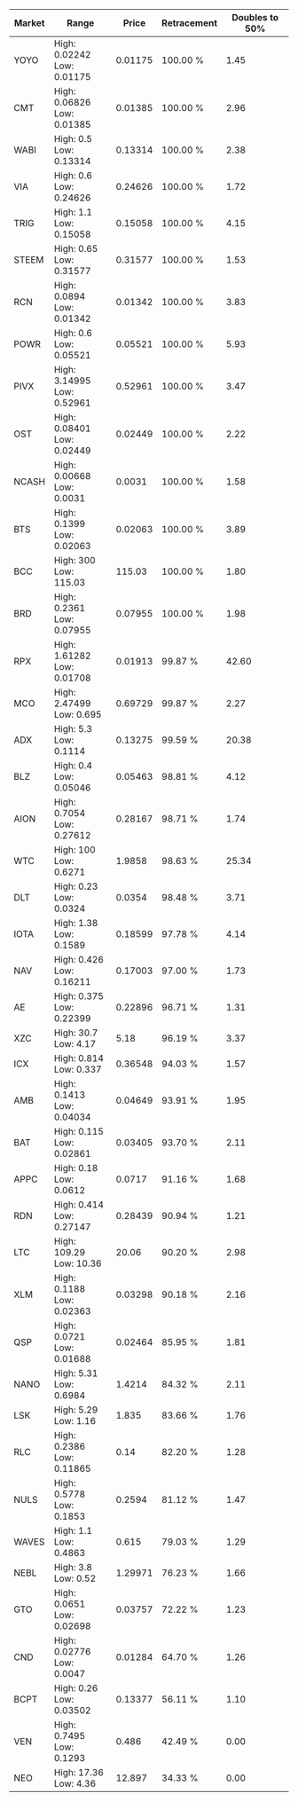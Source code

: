 | Market | Range | Price| Retracement | Doubles to 50% |
| --- | --- | --- | --- | --- |
| YOYO | High: 0.02242<br />Low: 0.01175 | 0.01175 | 100.00 % | 1.45 |
| CMT | High: 0.06826<br />Low: 0.01385 | 0.01385 | 100.00 % | 2.96 |
| WABI | High: 0.5<br />Low: 0.13314 | 0.13314 | 100.00 % | 2.38 |
| VIA | High: 0.6<br />Low: 0.24626 | 0.24626 | 100.00 % | 1.72 |
| TRIG | High: 1.1<br />Low: 0.15058 | 0.15058 | 100.00 % | 4.15 |
| STEEM | High: 0.65<br />Low: 0.31577 | 0.31577 | 100.00 % | 1.53 |
| RCN | High: 0.0894<br />Low: 0.01342 | 0.01342 | 100.00 % | 3.83 |
| POWR | High: 0.6<br />Low: 0.05521 | 0.05521 | 100.00 % | 5.93 |
| PIVX | High: 3.14995<br />Low: 0.52961 | 0.52961 | 100.00 % | 3.47 |
| OST | High: 0.08401<br />Low: 0.02449 | 0.02449 | 100.00 % | 2.22 |
| NCASH | High: 0.00668<br />Low: 0.0031 | 0.0031 | 100.00 % | 1.58 |
| BTS | High: 0.1399<br />Low: 0.02063 | 0.02063 | 100.00 % | 3.89 |
| BCC | High: 300<br />Low: 115.03 | 115.03 | 100.00 % | 1.80 |
| BRD | High: 0.2361<br />Low: 0.07955 | 0.07955 | 100.00 % | 1.98 |
| RPX | High: 1.61282<br />Low: 0.01708 | 0.01913 | 99.87 % | 42.60 |
| MCO | High: 2.47499<br />Low: 0.695 | 0.69729 | 99.87 % | 2.27 |
| ADX | High: 5.3<br />Low: 0.1114 | 0.13275 | 99.59 % | 20.38 |
| BLZ | High: 0.4<br />Low: 0.05046 | 0.05463 | 98.81 % | 4.12 |
| AION | High: 0.7054<br />Low: 0.27612 | 0.28167 | 98.71 % | 1.74 |
| WTC | High: 100<br />Low: 0.6271 | 1.9858 | 98.63 % | 25.34 |
| DLT | High: 0.23<br />Low: 0.0324 | 0.0354 | 98.48 % | 3.71 |
| IOTA | High: 1.38<br />Low: 0.1589 | 0.18599 | 97.78 % | 4.14 |
| NAV | High: 0.426<br />Low: 0.16211 | 0.17003 | 97.00 % | 1.73 |
| AE | High: 0.375<br />Low: 0.22399 | 0.22896 | 96.71 % | 1.31 |
| XZC | High: 30.7<br />Low: 4.17 | 5.18 | 96.19 % | 3.37 |
| ICX | High: 0.814<br />Low: 0.337 | 0.36548 | 94.03 % | 1.57 |
| AMB | High: 0.1413<br />Low: 0.04034 | 0.04649 | 93.91 % | 1.95 |
| BAT | High: 0.115<br />Low: 0.02861 | 0.03405 | 93.70 % | 2.11 |
| APPC | High: 0.18<br />Low: 0.0612 | 0.0717 | 91.16 % | 1.68 |
| RDN | High: 0.414<br />Low: 0.27147 | 0.28439 | 90.94 % | 1.21 |
| LTC | High: 109.29<br />Low: 10.36 | 20.06 | 90.20 % | 2.98 |
| XLM | High: 0.1188<br />Low: 0.02363 | 0.03298 | 90.18 % | 2.16 |
| QSP | High: 0.0721<br />Low: 0.01688 | 0.02464 | 85.95 % | 1.81 |
| NANO | High: 5.31<br />Low: 0.6984 | 1.4214 | 84.32 % | 2.11 |
| LSK | High: 5.29<br />Low: 1.16 | 1.835 | 83.66 % | 1.76 |
| RLC | High: 0.2386<br />Low: 0.11865 | 0.14 | 82.20 % | 1.28 |
| NULS | High: 0.5778<br />Low: 0.1853 | 0.2594 | 81.12 % | 1.47 |
| WAVES | High: 1.1<br />Low: 0.4863 | 0.615 | 79.03 % | 1.29 |
| NEBL | High: 3.8<br />Low: 0.52 | 1.29971 | 76.23 % | 1.66 |
| GTO | High: 0.0651<br />Low: 0.02698 | 0.03757 | 72.22 % | 1.23 |
| CND | High: 0.02776<br />Low: 0.0047 | 0.01284 | 64.70 % | 1.26 |
| BCPT | High: 0.26<br />Low: 0.03502 | 0.13377 | 56.11 % | 1.10 |
| VEN | High: 0.7495<br />Low: 0.1293 | 0.486 | 42.49 % | 0.00 |
| NEO | High: 17.36<br />Low: 4.36 | 12.897 | 34.33 % | 0.00 |
